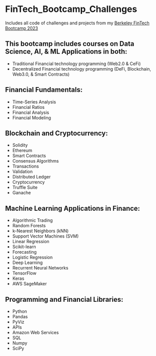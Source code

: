 # FinTech_Bootcamp_Challenges
Includes all code of challenges and projects from my [Berkeley FinTech Bootcamp 2023](https://bootcamp.berkeley.edu/fintech/)

This bootcamp includes courses on Data Science, AI, & ML Applications in both:
------------------------------------------------------------------------
* Traditional Financial technology programming (Web2.0 & CeFi)  
* Decentralized Financial technology programming (DeFi, Blockchain, Web3.0, & Smart Contracts)

Financial Fundamentals:
------------------------
* Time-Series Analysis
* Financial Ratios
* Financial Analysis
* Financial Modeling

Blockchain and Cryptocurrency:
--------------------------------
* Solidity
* Ethereum
* Smart Contracts
* Consensus Algorithms
* Transactions
* Validation
* Distributed Ledger
* Cryptocurrency
* Truffle Suite
* Ganache

Machine Learning Applications in Finance:
------------------------------------------
* Algorithmic Trading
* Random Forests
* k-Nearest Neighbors (kNN)
* Support Vector Machines (SVM)
* Linear Regression
* Scikit-learn
* Forecasting
* Logistic Regression
* Deep Learning
* Recurrent Neural Networks
* TensorFlow
* Keras
* AWS SageMaker

Programming and Financial Libraries:
-------------------------------------
* Python
* Pandas
* PyViz
* APIs 
* Amazon Web Services
* SQL
* Numpy
* SciPy

